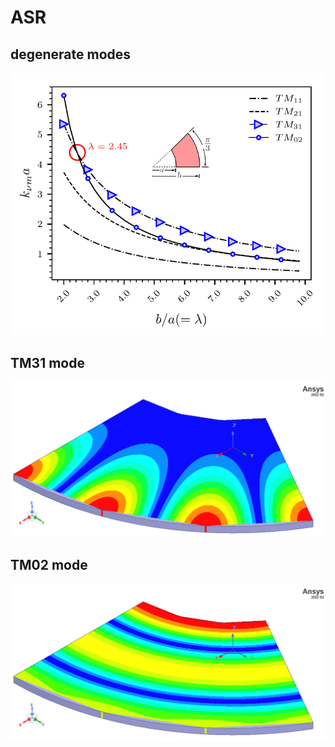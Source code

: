 # ASR
## degenerate modes
![modes](images/modes.png)
## TM31 mode
![modes](images/TM31.png)
## TM02 mode
![modes](images/TM02.png)
